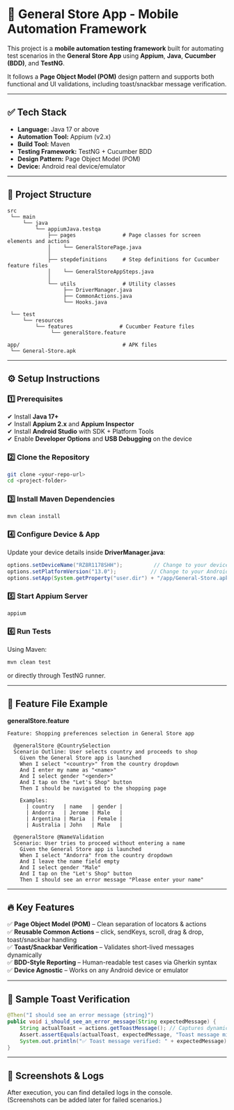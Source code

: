 # 📌 General Store App - Mobile Automation Framework

This project is a **mobile automation testing framework** built for automating test scenarios in the **General Store App** using **Appium**, **Java**, **Cucumber (BDD)**, and **TestNG**.

It follows a **Page Object Model (POM)** design pattern and supports both functional and UI validations, including toast/snackbar message verification.

---

## ✅ Tech Stack

- **Language:** Java 17 or above
- **Automation Tool:** Appium (v2.x)
- **Build Tool:** Maven
- **Testing Framework:** TestNG + Cucumber BDD
- **Design Pattern:** Page Object Model (POM)
- **Device:** Android real device/emulator

---

## 📂 Project Structure

```
src
 └── main
     └── java
         └── appiumJava.testqa
             ├── pages               # Page classes for screen elements and actions
             │    └── GeneralStorePage.java
             │
             ├── stepdefinitions     # Step definitions for Cucumber feature files
             │    └── GeneralStoreAppSteps.java
             │
             └── utils               # Utility classes
                  ├── DriverManager.java
                  ├── CommonActions.java
                  └── Hooks.java
             
 └── test
     └── resources
         └── features               # Cucumber Feature files
              └── generalStore.feature
              
app/                                 # APK files
 └── General-Store.apk
```

---

## ⚙️ Setup Instructions

### 1️⃣ Prerequisites

✔ Install **Java 17+**  
✔ Install **Appium 2.x** and **Appium Inspector**  
✔ Install **Android Studio** with SDK + Platform Tools  
✔ Enable **Developer Options** and **USB Debugging** on the device

### 2️⃣ Clone the Repository

```bash
git clone <your-repo-url>
cd <project-folder>
```

### 3️⃣ Install Maven Dependencies

```bash
mvn clean install
```

### 4️⃣ Configure Device & App

Update your device details inside **DriverManager.java**:

```java
options.setDeviceName("RZ8R1178SHH");          // Change to your device/emulator name
options.setPlatformVersion("13.0");           // Change to your Android version
options.setApp(System.getProperty("user.dir") + "/app/General-Store.apk");
```

### 5️⃣ Start Appium Server

```bash
appium
```

### 6️⃣ Run Tests

Using Maven:

```bash
mvn clean test
```

or directly through TestNG runner.

---

## 📝 Feature File Example

**generalStore.feature**

```gherkin
Feature: Shopping preferences selection in General Store app

  @generalStore @CountrySelection
  Scenario Outline: User selects country and proceeds to shop
    Given the General Store app is launched
    When I select "<country>" from the country dropdown
    And I enter my name as "<name>"
    And I select gender "<gender>"
    And I tap on the "Let's Shop" button
    Then I should be navigated to the shopping page

    Examples:
      | country   | name   | gender |
      | Andorra   | Jerome | Male   |
      | Argentina | Maria  | Female |
      | Australia | John   | Male   |

  @generalStore @NameValidation
  Scenario: User tries to proceed without entering a name
    Given the General Store app is launched
    When I select "Andorra" from the country dropdown
    And I leave the name field empty
    And I select gender "Male"
    And I tap on the "Let's Shop" button
    Then I should see an error message "Please enter your name"
```

---

## 🔥 Key Features

✅ **Page Object Model (POM)** – Clean separation of locators & actions  
✅ **Reusable Common Actions** – click, sendKeys, scroll, drag & drop, toast/snackbar handling  
✅ **Toast/Snackbar Verification** – Validates short-lived messages dynamically  
✅ **BDD-Style Reporting** – Human-readable test cases via Gherkin syntax  
✅ **Device Agnostic** – Works on any Android device or emulator

---

## 📌 Sample Toast Verification

```java
@Then("I should see an error message {string}")
public void i_should_see_an_error_message(String expectedMessage) {
    String actualToast = actions.getToastMessage(); // Captures dynamically
    Assert.assertEquals(actualToast, expectedMessage, "Toast message mismatch!");
    System.out.println("✅ Toast message verified: " + expectedMessage);
}
```

---

## 📸 Screenshots & Logs

After execution, you can find detailed logs in the console.  
(Screenshots can be added later for failed scenarios.)

